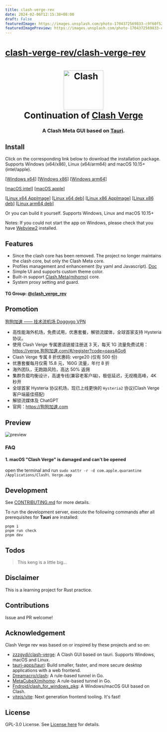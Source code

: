```yaml
---
title: clash-verge-rev
date: 2024-02-06T12:15:38+08:00
draft: False
featuredImage: https://images.unsplash.com/photo-1704372569833-c9f60f52eda3?ixid=M3w0NjAwMjJ8MHwxfHJhbmRvbXx8fHx8fHx8fDE3MDcxOTI4ODJ8&ixlib=rb-4.0.3
featuredImagePreview: https://images.unsplash.com/photo-1704372569833-c9f60f52eda3?ixid=M3w0NjAwMjJ8MHwxfHJhbmRvbXx8fHx8fHx8fDE3MDcxOTI4ODJ8&ixlib=rb-4.0.3
---
```


# [clash-verge-rev/clash-verge-rev](https://github.com/clash-verge-rev/clash-verge-rev)

<h1 align="center">
  <img src="./src/assets/image/logo.png" alt="Clash" width="128" />
  <br>
  Continuation of <a href="https://github.com/zzzgydi/clash-verge">Clash Verge</a>
  <br>
</h1>

<h3 align="center">
A Clash Meta GUI based on <a href="https://github.com/tauri-apps/tauri">Tauri</a>.
</h3>

## Install

Click on the corresponding link below to download the installation package. Supports Windows (x64/x86), Linux (x64/arm64) and macOS 10.15+ (intel/apple).

[[Windows x64](https://github.com/clash-verge-rev/clash-verge-rev/releases/download/v1.5.0/Clash.Verge_1.5.0_x64-setup.exe)]
[[Windows x86](https://github.com/clash-verge-rev/clash-verge-rev/releases/download/v1.5.0/Clash.Verge_1.5.0_x86-setup.exe)]
[[Windows arm64](https://github.com/clash-verge-rev/clash-verge-rev/releases/download/v1.5.0/Clash.Verge_1.5.0_arm64-setup.exe)]

[[macOS intel](https://github.com/clash-verge-rev/clash-verge-rev/releases/download/v1.5.0/Clash.Verge_1.5.0_x64.dmg)]
[[macOS apple](https://github.com/clash-verge-rev/clash-verge-rev/releases/download/v1.5.0/Clash.Verge_1.5.0_aarch64.dmg)]

[[Linux x64 AppImage](https://github.com/clash-verge-rev/clash-verge-rev/releases/download/v1.5.0/clash-verge_1.5.0_amd64.AppImage)]
[[Linux x64 deb](https://github.com/clash-verge-rev/clash-verge-rev/releases/download/v1.5.0/clash-verge_1.5.0_amd64.deb)]
[[Linux x86 AppImage](https://github.com/clash-verge-rev/clash-verge-rev/releases/download/v1.5.0/clash-verge_1.5.0_i386.AppImage)]
[[Linux x86 deb](https://github.com/clash-verge-rev/clash-verge-rev/releases/download/v1.5.0/clash-verge_1.5.0_i386.deb)]
[[Linux arm64 deb](https://github.com/clash-verge-rev/clash-verge-rev/releases/download/v1.5.0/clash-verge_1.5.0_arm64.deb)]

Or you can build it yourself. Supports Windows, Linux and macOS 10.15+

Notes: If you could not start the app on Windows, please check that you have [Webview2](https://developer.microsoft.com/en-us/microsoft-edge/webview2/#download-section) installed.

## Features

- Since the clash core has been removed. The project no longer maintains the clash core, but only the Clash Meta core.
- Profiles management and enhancement (by yaml and Javascript). [Doc](https://clash-verge-rev.github.io)
- Simple UI and supports custom theme color.
- Built-in support [Clash.Meta(mihomo)](https://github.com/MetaCubeX/mihomo) core.
- System proxy setting and guard.

#### TG Group: [@clash_verge_rev](https://t.me/clash_verge_rev)

## Promotion

[狗狗加速 —— 技术流机场 Doggygo VPN](https://狗狗加速.com)

- 高性能海外机场，免费试用，优惠套餐，解锁流媒体，全球首家支持 Hysteria 协议。
- 使用 Clash Verge 专属邀请链接注册送 3 天，每天 1G 流量免费试用：https://verge.狗狗加速.com/#/register?code=oaxsAGo6
- Clash Verge 专属 8 折优惠码: verge20 (仅有 500 份)
- 优惠套餐每月仅需 15.8 元，160G 流量，年付 8 折
- 海外团队，无跑路风险，高达 50% 返佣
- 集群负载均衡设计，高速专线(兼容老客户端)，极低延迟，无视晚高峰，4K 秒开
- 全球首家 Hysteria 协议机场，现已上线更快的 `Hysteria2` 协议(Clash Verge 客户端最佳搭配)
- 解锁流媒体及 ChatGPT
- 官网：https://狗狗加速.com

## Preview

![preview](./docs/preview.gif)

### FAQ

#### 1. **macOS** "Clash Verge" is damaged and can't be opened

open the terminal and run `sudo xattr -r -d com.apple.quarantine /Applications/Clash\ Verge.app`

## Development

See [CONTRIBUTING.md](./CONTRIBUTING.md) for more details.

To run the development server, execute the following commands after all prerequisites for **Tauri** are installed:

```shell
pnpm i
pnpm run check
pnpm dev
```

## Todos

> This keng is a little big...

## Disclaimer

This is a learning project for Rust practice.

## Contributions

Issue and PR welcome!

## Acknowledgement

Clash Verge rev was based on or inspired by these projects and so on:

- [zzzgydi/clash-verge](https://github.com/zzzgydi/clash-verge): A Clash GUI based on tauri. Supports Windows, macOS and Linux.
- [tauri-apps/tauri](https://github.com/tauri-apps/tauri): Build smaller, faster, and more secure desktop applications with a web frontend.
- [Dreamacro/clash](https://github.com/Dreamacro/clash): A rule-based tunnel in Go.
- [MetaCubeX/mihomo](https://github.com/MetaCubeX/mihomo): A rule-based tunnel in Go.
- [Fndroid/clash_for_windows_pkg](https://github.com/Fndroid/clash_for_windows_pkg): A Windows/macOS GUI based on Clash.
- [vitejs/vite](https://github.com/vitejs/vite): Next generation frontend tooling. It's fast!

## License

GPL-3.0 License. See [License here](./LICENSE) for details.
